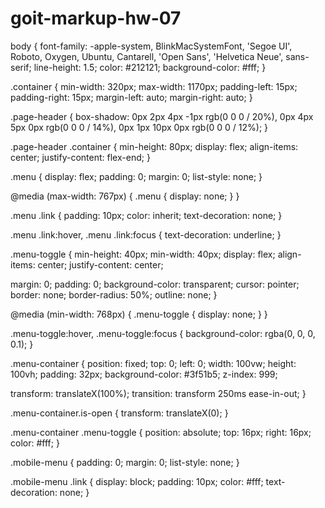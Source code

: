 # goit-markup-hw-07
body {
  font-family: -apple-system, BlinkMacSystemFont, 'Segoe UI', Roboto, Oxygen,
    Ubuntu, Cantarell, 'Open Sans', 'Helvetica Neue', sans-serif;
  line-height: 1.5;
  color: #212121;
  background-color: #fff;
}

.container {
  min-width: 320px;
  max-width: 1170px;
  padding-left: 15px;
  padding-right: 15px;
  margin-left: auto;
  margin-right: auto;
}

.page-header {
  box-shadow: 0px 2px 4px -1px rgb(0 0 0 / 20%),
    0px 4px 5px 0px rgb(0 0 0 / 14%), 0px 1px 10px 0px rgb(0 0 0 / 12%);
}

.page-header .container {
  min-height: 80px;
  display: flex;
  align-items: center;
  justify-content: flex-end;
}

.menu {
  display: flex;
  padding: 0;
  margin: 0;
  list-style: none;
}

@media (max-width: 767px) {
  .menu {
    display: none;
  }
}

.menu .link {
  padding: 10px;
  color: inherit;
  text-decoration: none;
}

.menu .link:hover,
.menu .link:focus {
  text-decoration: underline;
}

.menu-toggle {
  min-height: 40px;
  min-width: 40px;
  display: flex;
  align-items: center;
  justify-content: center;

  margin: 0;
  padding: 0;
  background-color: transparent;
  cursor: pointer;
  border: none;
  border-radius: 50%;
  outline: none;
}

@media (min-width: 768px) {
  .menu-toggle {
    display: none;
  }
}

.menu-toggle:hover,
.menu-toggle:focus {
  background-color: rgba(0, 0, 0, 0.1);
}

.menu-container {
  position: fixed;
  top: 0;
  left: 0;
  width: 100vw;
  height: 100vh;
  padding: 32px;
  background-color: #3f51b5;
  z-index: 999;

  transform: translateX(100%);
  transition: transform 250ms ease-in-out;
}

.menu-container.is-open {
  transform: translateX(0);
}

.menu-container .menu-toggle {
  position: absolute;
  top: 16px;
  right: 16px;
  color: #fff;
}

.mobile-menu {
  padding: 0;
  margin: 0;
  list-style: none;
}

.mobile-menu .link {
  display: block;
  padding: 10px;
  color: #fff;
  text-decoration: none;
}